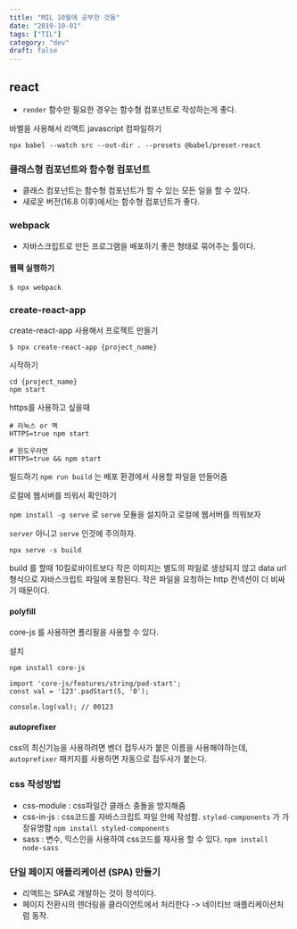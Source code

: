 ```yaml
---
title: "MIL 10월에 공부한 것들"
date: "2019-10-01"
tags: ["TIL"]
category: "dev"
draft: false
---
```


## react

- `render` 함수만 필요한 경우는 함수형 컴포넌트로 작성하는게 좋다.

바벨을 사용해서 리액트 javascript 컴파일하기

```
npx babel --watch src --out-dir . --presets @babel/preset-react
```

### 클래스형 컴포넌트와 함수형 컴포넌트

- 클래스 컴포넌트는 함수형 컴포넌트가 할 수 있는 모든 일을 할 수 있다.
- 새로운 버전(16.8 이후)에서는 함수형 컴포넌트가 좋다.

### webpack

- 자바스크립트로 만든 프로그램을 배포하기 좋은 형태로 묶어주는 툴이다.

#### 웹팩 실행하기

```
$ npx webpack
```

### create-react-app

create-react-app 사용해서 프로젝트 만들기

```
$ npx create-react-app {project_name}
```

시작하기

```
cd {project_name}
npm start
```

https를 사용하고 싶을때

```
# 리눅스 or 맥
HTTPS=true npm start

# 윈도우라면
HTTPS=true && npm start
```

빌드하기
`npm run build` 는 배포 환경에서 사용할 파일을 만들어줌

로컬에 웹서버를 띄워서 확인하기

`npm install -g serve` 로 `serve` 모듈을 설치하고 로컬에 웹서버를 띄워보자

`server` 아니고 `serve` 인것에 주의하자.

```
npx serve -s build
```

build 를 할때 10킬로바이트보다 작은 이미지는 별도의 파일로 생성되지 않고 data url 형식으로 자바스크립트 파일에 포함된다. 작은 파일을 요청하는 http 컨넥션이 더 비싸기 때문이다.

#### polyfill

core-js 를 사용하면 폴리필을 사용할 수 있다.

설치

```
npm install core-js
```

```
import 'core-js/features/string/pad-start';
const val = '123'.padStart(5, '0');

console.log(val); // 00123
```

#### autoprefixer

css의 최신기능을 사용하려면 벤더 접두사가 붙은 이름을 사용해야하는데, `autoprefixer` 패키지를 사용하면 자동으로 접두사가 붙는다.

### css 작성방법

- css-module : css파일간 클래스 충돌을 방지해줌
- css-in-js : css코드를 자바스크립트 파일 안에 작성함. `styled-components` 가 가장유명함 `npm install styled-components`
- sass : 변수, 믹스인을 사용하여 css코드를 재사용 할 수 있다. `npm install node-sass`

### 단일 페이지 애플리케이션 (SPA) 만들기

- 리액트는 SPA로 개발하는 것이 정석이다.
- 페이지 전환시의 렌더링을 클라이언트에서 처리한다 -> 네이티브 애플리케이션처럼 동작.
